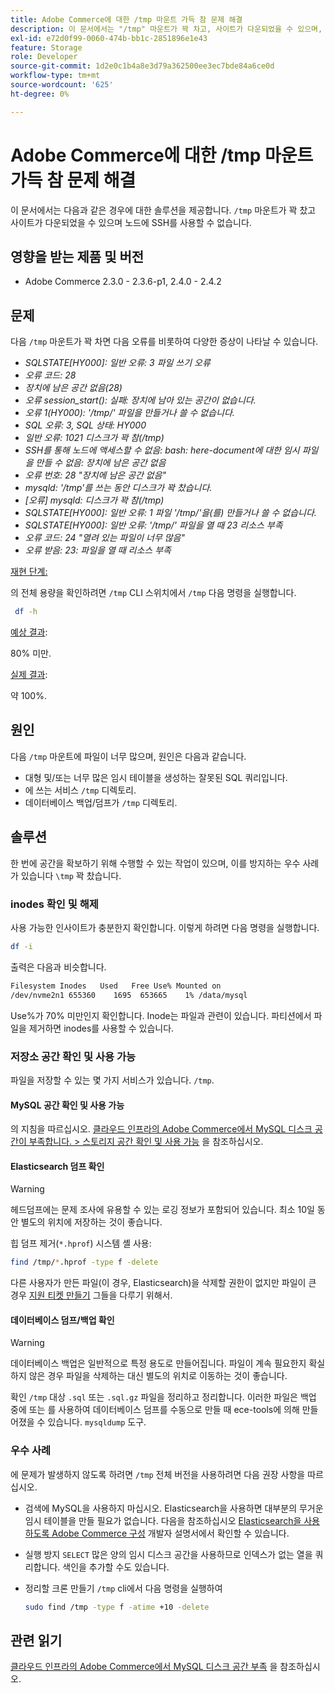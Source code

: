 ```yaml
---
title: Adobe Commerce에 대한 /tmp 마운트 가득 참 문제 해결
description: 이 문서에서는 "/tmp" 마운트가 꽉 차고, 사이트가 다운되었을 수 있으며, 노드에 SSH를 수행할 수 없는 경우에 대한 해결 방법을 제공합니다.
exl-id: e72d0f99-0060-474b-bb1c-2851896e1e43
feature: Storage
role: Developer
source-git-commit: 1d2e0c1b4a8e3d79a362500ee3ec7bde84a6ce0d
workflow-type: tm+mt
source-wordcount: '625'
ht-degree: 0%

---
```


# Adobe Commerce에 대한 /tmp 마운트 가득 참 문제 해결

이 문서에서는 다음과 같은 경우에 대한 솔루션을 제공합니다. `/tmp` 마운트가 꽉 찼고 사이트가 다운되었을 수 있으며 노드에 SSH를 사용할 수 없습니다.

## 영향을 받는 제품 및 버전

* Adobe Commerce 2.3.0 - 2.3.6-p1, 2.4.0 - 2.4.2

## 문제

다음 `/tmp` 마운트가 꽉 차면 다음 오류를 비롯하여 다양한 증상이 나타날 수 있습니다.

* *SQLSTATE[HY000]: 일반 오류: 3 파일 쓰기 오류*
* *오류 코드: 28*
* *장치에 남은 공간 없음(28)*
* *오류 session_start(): 실패: 장치에 남아 있는 공간이 없습니다.*
* *오류 1(HY000): &#39;/tmp/&#39; 파일을 만들거나 쓸 수 없습니다.*
* *SQL 오류: 3, SQL 상태: HY000*
* *일반 오류: 1021 디스크가 꽉 참(/tmp)*
* *SSH를 통해 노드에 액세스할 수 없음:*
  *bash: here-document에 대한 임시 파일을 만들 수 없음: 장치에 남은 공간 없음*
* *오류 번호: 28 &quot;장치에 남은 공간 없음&quot;*
* *mysqld: &#39;/tmp&#39;를 쓰는 동안 디스크가 꽉 찼습니다.*
* *[오류] mysqld: 디스크가 꽉 참(/tmp)*
* *SQLSTATE[HY000]: 일반 오류: 1 파일 &#39;/tmp/&#39;을(를) 만들거나 쓸 수 없습니다.*
* *SQLSTATE[HY000]: 일반 오류: &#39;/tmp/&#39; 파일을 열 때 23 리소스 부족*
* *오류 코드: 24 &quot;열려 있는 파일이 너무 많음&quot;*
* *오류 받음: 23: 파일을 열 때 리소스 부족*


<u>재현 단계:</u>

의 전체 용량을 확인하려면 `/tmp` CLI 스위치에서 `/tmp` 다음 명령을 실행합니다.

```bash
 df -h
```

<u>예상 결과</u>:

80% 미만.

<u>실제 결과</u>:

약 100%.

## 원인

다음 `/tmp` 마운트에 파일이 너무 많으며, 원인은 다음과 같습니다.

* 대형 및/또는 너무 많은 임시 테이블을 생성하는 잘못된 SQL 쿼리입니다.
* 에 쓰는 서비스 `/tmp` 디렉토리.
* 데이터베이스 백업/덤프가 `/tmp` 디렉토리.

## 솔루션

한 번에 공간을 확보하기 위해 수행할 수 있는 작업이 있으며, 이를 방지하는 우수 사례가 있습니다 `\tmp` 꽉 찼습니다.

### inodes 확인 및 해제

사용 가능한 인사이트가 충분한지 확인합니다. 이렇게 하려면 다음 명령을 실행합니다.

```bash
df -i
```

출력은 다음과 비슷합니다.

```bash
Filesystem Inodes   Used   Free Use% Mounted on
/dev/nvme2n1 655360    1695  653665    1% /data/mysql
```

Use%가 70% 미만인지 확인합니다. Inode는 파일과 관련이 있습니다. 파티션에서 파일을 제거하면 inodes를 사용할 수 있습니다.

### 저장소 공간 확인 및 사용 가능

파일을 저장할 수 있는 몇 가지 서비스가 있습니다. `/tmp`.

#### MySQL 공간 확인 및 사용 가능

의 지침을 따르십시오. [클라우드 인프라의 Adobe Commerce에서 MySQL 디스크 공간이 부족합니다. > 스토리지 공간 확인 및 사용 가능](/help/troubleshooting/database/mysql-disk-space-is-low-on-magento-commerce-cloud.md#check_and_free) 을 참조하십시오.

#### Elasticsearch 덤프 확인

>[!WARNING]
>
>헤드덤프에는 문제 조사에 유용할 수 있는 로깅 정보가 포함되어 있습니다. 최소 10일 동안 별도의 위치에 저장하는 것이 좋습니다.

힙 덤프 제거(`*.hprof`) 시스템 셸 사용:

```bash
find /tmp/*.hprof -type f -delete
```

다른 사용자가 만든 파일(이 경우, Elasticsearch)을 삭제할 권한이 없지만 파일이 큰 경우 [지원 티켓 만들기](/help/help-center-guide/help-center/magento-help-center-user-guide.md#submit-ticket) 그들을 다루기 위해서.

#### 데이터베이스 덤프/백업 확인

>[!WARNING]
>
>데이터베이스 백업은 일반적으로 특정 용도로 만들어집니다. 파일이 계속 필요한지 확실하지 않은 경우 파일을 삭제하는 대신 별도의 위치로 이동하는 것이 좋습니다.

확인 `/tmp` 대상 `.sql` 또는 `.sql.gz` 파일을 정리하고 정리합니다. 이러한 파일은 백업 중에 또는 를 사용하여 데이터베이스 덤프를 수동으로 만들 때 ece-tools에 의해 만들어졌을 수 있습니다. `mysqldump` 도구.

### 우수 사례

에 문제가 발생하지 않도록 하려면 `/tmp` 전체 버전을 사용하려면 다음 권장 사항을 따르십시오.

* 검색에 MySQL을 사용하지 마십시오. Elasticsearch을 사용하면 대부분의 무거운 임시 테이블을 만들 필요가 없습니다. 다음을 참조하십시오 [Elasticsearch을 사용하도록 Adobe Commerce 구성](https://devdocs.magento.com/guides/v2.2/config-guide/elasticsearch/configure-magento.html) 개발자 설명서에서 확인할 수 있습니다.
* 실행 방지 `SELECT` 많은 양의 임시 디스크 공간을 사용하므로 인덱스가 없는 열을 쿼리합니다. 색인을 추가할 수도 있습니다.
* 정리할 크론 만들기 `/tmp` cli에서 다음 명령을 실행하여

  ```bash
  sudo find /tmp -type f -atime +10 -delete
  ```

## 관련 읽기

[클라우드 인프라의 Adobe Commerce에서 MySQL 디스크 공간 부족](/help/troubleshooting/database/mysql-disk-space-is-low-on-magento-commerce-cloud.md) 을 참조하십시오.
